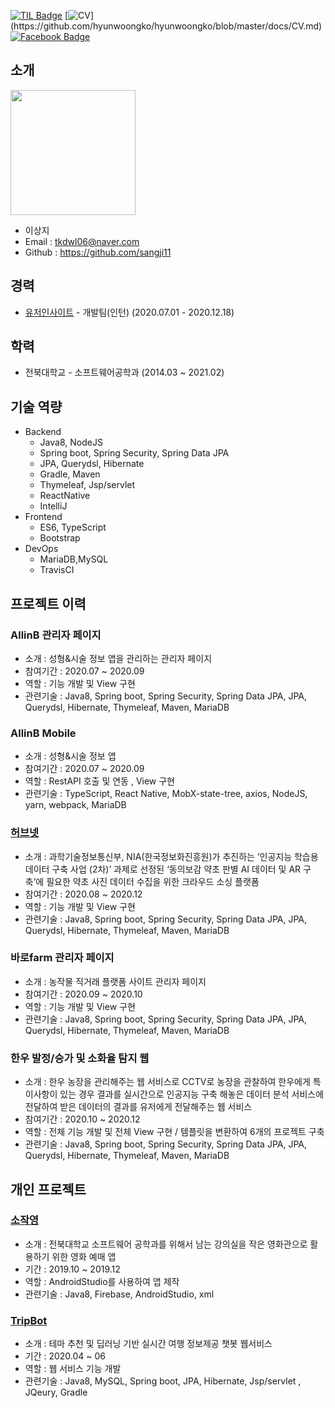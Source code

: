 [![TIL Badge](http://img.shields.io/badge/-TIL-black?style=flat-square&logo=github&logoColor=white&link=https://github.com/hyunwoongko/hyunwoongko/tree/main/TIL)](https://github.com/hyunwoongko/hyunwoongko/tree/main/TIL) 
[![CV](https://img.shields.io/badge/CV-green?style=flat-square&logo=Latex&logoColor=white&link=?)](https://github.com/hyunwoongko/hyunwoongko/blob/master/docs/CV.md)
[![Facebook Badge](https://img.shields.io/badge/facebook-1877f2?style=flat-square&logo=facebook&logoColor=white&link=https://www.facebook.com/hyunwoongko)](https://facebook.com/hyunwoongko) 

## 소개
<img width = "200" src = "https://user-images.githubusercontent.com/40849381/102882825-5ceecd00-4492-11eb-9c47-c9c23098ab8f.jpg">

- 이상지
- Email : tkdwl06@naver.com
- Github : https://github.com/sangji11
## 경력
- [유저인사이트](https://userinsight.co.kr/) - 개발팀(인턴) (2020.07.01 - 2020.12.18)
## 학력
- 전북대학교 - 소프트웨어공학과 (2014.03 ~ 2021.02)
## 기술 역량
* Backend
  * Java8, NodeJS
  * Spring boot, Spring Security, Spring Data JPA
  * JPA, Querydsl, Hibernate
  * Gradle, Maven
  * Thymeleaf, Jsp/servlet
  * ReactNative
  * IntelliJ
* Frontend
  * ES6, TypeScript
  * Bootstrap
* DevOps 
  * MariaDB,MySQL
  * TravisCI  

## 프로젝트 이력

### AllinB 관리자 페이지
- 소개 : 성형&시술 정보 앱을 관리하는 관리자 페이지
- 참여기간 : 2020.07 ~ 2020.09
- 역할 : 기능 개발 및 View 구현
- 관련기술 : Java8, Spring boot, Spring Security, Spring Data JPA, JPA, Querydsl, Hibernate, Thymeleaf, Maven, MariaDB

### AllinB Mobile
- 소개 : 성형&시술 정보 앱
- 참여기간 : 2020.07 ~ 2020.09
- 역할 : RestAPI 호출 및 연동 , View 구현
- 관련기술 : TypeScript, React Native, MobX-state-tree, axios, NodeJS, yarn, webpack, MariaDB

### [허브넷](https://herbnet.kr)
- 소개 : 과학기술정보통신부, NIA(한국정보화진흥원)가 추진하는 ‘인공지능 학습용 데이터 구축 사업 (2차)’ 과제로 선정된 ‘동의보감 약초 판별 AI 데이터 및 AR 구축’에 필요한 약초 사진 데이터 수집을 위한 크라우드 소싱 플랫폼
- 참여기간 : 2020.08 ~ 2020.12
- 역할 : 기능 개발 및 View 구현
- 관련기술 : Java8, Spring boot, Spring Security, Spring Data JPA, JPA, Querydsl, Hibernate, Thymeleaf, Maven, MariaDB

### 바로farm 관리자 페이지
- 소개 : 농작물 직거래 플랫폼 사이트 관리자 페이지
- 참여기간 : 2020.09 ~ 2020.10
- 역할 : 기능 개발 및 View 구현
- 관련기술 : Java8, Spring boot, Spring Security, Spring Data JPA, JPA, Querydsl, Hibernate, Thymeleaf, Maven, MariaDB

### 한우 발정/승가 및 소화율 탐지 웹
- 소개 : 한우 농장을 관리해주는 웹 서비스로 CCTV로 농장을 관찰하여 한우에게 특이사항이 있는 경우 결과를 실시간으로 인공지능 구축 해놓은 데이터 분석 서비스에 전달하여 받은 데이터의 결과를 유저에게 전달해주는 웹 서비스
- 참여기간 : 2020.10 ~ 2020.12
- 역할 : 전체 기능 개발 및 전체 View 구현 / 템플릿을 변환하여 6개의 프로젝트 구축
- 관련기술 : Java8, Spring boot, Spring Security, Spring Data JPA, JPA, Querydsl, Hibernate, Thymeleaf, Maven, MariaDB

## 개인 프로젝트

### [소작영](https://github.com/sangji11/So-Jak-Young)
- 소개 : 전북대학교 소프트웨어 공학과를 위해서 남는 강의실을 작은 영화관으로 활용하기 위한 영화 예매 앱
- 기간 : 2019.10 ~ 2019.12
- 역할 : AndroidStudio를 사용하여 앱 제작
- 관련기술 : Java8, Firebase, AndroidStudio, xml 

### [TripBot](https://github.com/sangji11/TripBot)
- 소개 : 테마 추천 및 딥러닝 기반 실시간 여행 정보제공 챗봇 웹서비스
- 기간 : 2020.04 ~ 06
- 역할 : 웹 서비스 기능 개발 
- 관련기술 : Java8, MySQL, Spring boot, JPA, Hibernate, Jsp/servlet , JQeury, Gradle
